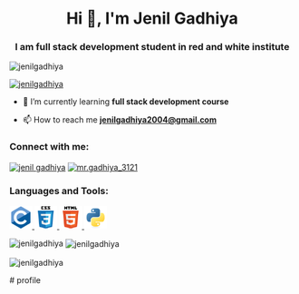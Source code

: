 <h1 align="center">Hi 👋, I'm Jenil Gadhiya</h1>
<h3 align="center">I am full stack development student in red and white institute</h3>

<p align="left"> <img src="https://komarev.com/ghpvc/?username=jenilgadhiya&label=Profile%20views&color=0e75b6&style=flat" alt="jenilgadhiya" /> </p>

<p align="left"> <a href="https://github.com/ryo-ma/github-profile-trophy"><img src="https://github-profile-trophy.vercel.app/?username=jenilgadhiya" alt="jenilgadhiya" /></a> </p>

- 🌱 I’m currently learning **full stack development course**

- 📫 How to reach me **jenilgadhiya2004@gmail.com**

<h3 align="left">Connect with me:</h3>
<p align="left">
<a href="https://linkedin.com/in/jenil gadhiya" target="blank"><img align="center" src="https://raw.githubusercontent.com/rahuldkjain/github-profile-readme-generator/master/src/images/icons/Social/linked-in-alt.svg" alt="jenil gadhiya" height="30" width="40" /></a>
<a href="https://instagram.com/mr.gadhiya_3121" target="blank"><img align="center" src="https://raw.githubusercontent.com/rahuldkjain/github-profile-readme-generator/master/src/images/icons/Social/instagram.svg" alt="mr.gadhiya_3121" height="30" width="40" /></a>
</p>

<h3 align="left">Languages and Tools:</h3>
<p align="left"> <a href="https://www.cprogramming.com/" target="_blank" rel="noreferrer"> <img src="https://raw.githubusercontent.com/devicons/devicon/master/icons/c/c-original.svg" alt="c" width="40" height="40"/> </a> <a href="https://www.w3schools.com/css/" target="_blank" rel="noreferrer"> <img src="https://raw.githubusercontent.com/devicons/devicon/master/icons/css3/css3-original-wordmark.svg" alt="css3" width="40" height="40"/> </a> <a href="https://www.w3.org/html/" target="_blank" rel="noreferrer"> <img src="https://raw.githubusercontent.com/devicons/devicon/master/icons/html5/html5-original-wordmark.svg" alt="html5" width="40" height="40"/> </a> <a href="https://www.python.org" target="_blank" rel="noreferrer"> <img src="https://raw.githubusercontent.com/devicons/devicon/master/icons/python/python-original.svg" alt="python" width="40" height="40"/> </a> </p>

<p><img align="left" src="https://github-readme-stats.vercel.app/api/top-langs?username=jenilgadhiya&show_icons=true&locale=en&layout=compact" alt="jenilgadhiya" /></p>

<p>&nbsp;<img align="center" src="https://github-readme-stats.vercel.app/api?username=jenilgadhiya&show_icons=true&locale=en" alt="jenilgadhiya" /></p>

<p><img align="center" src="https://github-readme-streak-stats.herokuapp.com/?user=jenilgadhiya&" alt="jenilgadhiya" /></p>
# profile
